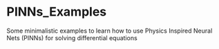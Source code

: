 # PINNs_Examples
Some minimalistic examples to learn how to use Physics Inspired Neural Nets (PINNs) for solving differential equations
